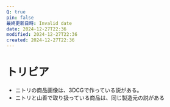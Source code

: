 ```yaml
---
Q: true
pin: false
最終更新日時: Invalid date
date: 2024-12-27T22:36
modified: 2024-12-27T22:36
created: 2024-12-27T22:36
---
```

# トリビア

- ニトリの商品画像は、3DCGで作っている説がある。
- ニトリと山善で取り扱っている商品は、同じ製造元の説がある